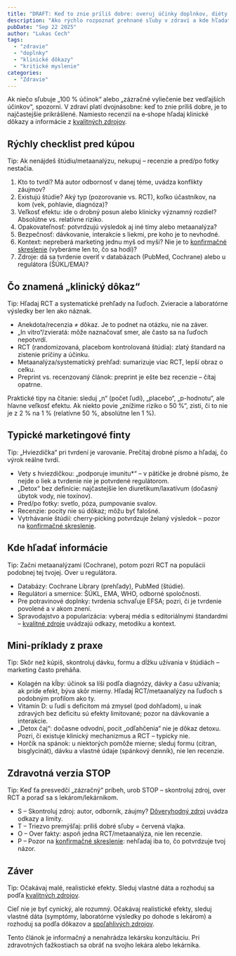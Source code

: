```yaml
---
title: "DRAFT: Keď to znie príliš dobre: overuj účinky doplnkov, diéty a liekov"
description: "Ako rýchlo rozpoznať prehnané sľuby v zdraví a kde hľadať klinické dôkazy namiesto recenzií. Praktické príklady (vitamín D, kolagén, detox čaj) a spoľahlivé postupy."
pubDate: "Sep 22 2025"
author: "Lukas Cech"
tags:
  - "zdravie"
  - "doplnky"
  - "klinické dôkazy"
  - "kritické myslenie"
categories:
  - "Zdravie"
---
```


Ak niečo sľubuje „100 % účinok“ alebo „zázračné vyliečenie bez vedľajších účinkov“, spozorni. V zdraví platí dvojnásobne: keď to znie príliš dobre, je to najčastejšie prikrášlené. Namiesto recenzií na e‑shope hľadaj klinické dôkazy a informácie z <a href="/blog/ako-odlisit-spolahlive-zdroje-informacii-od-nespolahlivych/">kvalitných zdrojov</a>.

## Rýchly checklist pred kúpou

<aside class="callout callout--tip">
Tip: Ak nenájdeš štúdiu/metaanalýzu, nekupuj – recenzie a pred/po fotky nestačia.
</aside>

1) Kto to tvrdí? Má autor odbornosť v danej téme, uvádza konflikty záujmov?  
2) Existujú štúdie? Aký typ (pozorovanie vs. RCT), koľko účastníkov, na kom (vek, pohlavie, diagnóza)?  
3) Veľkosť efektu: ide o drobný posun alebo klinicky významný rozdiel? Absolútne vs. relatívne riziko.  
4) Opakovateľnosť: potvrdzujú výsledok aj iné tímy alebo metaanalýza?  
5) Bezpečnosť: dávkovanie, interakcie s liekmi, pre koho je to nevhodné.  
6) Kontext: nepreberá marketing jednu myš od myši? Nie je to <a href="/blog/zakladne-typy-zaujatosti/#konfirmacne-skreslenie">konfirmačné skreslenie</a> (vyberáme len to, čo sa hodí)?  
7) Zdroje: dá sa tvrdenie overiť v databázach (PubMed, Cochrane) alebo u regulátora (ŠÚKL/EMA)?

## Čo znamená „klinický dôkaz“

<aside class="callout callout--tip">
Tip: Hľadaj RCT a systematické prehľady na ľuďoch. Zvieracie a laboratórne výsledky ber len ako náznak.
</aside>

- Anekdota/recenzia ≠ dôkaz. Je to podnet na otázku, nie na záver.  
- „In vitro“/zvieratá: môže naznačovať smer, ale často sa na ľuďoch nepotvrdí.  
- RCT (randomizovaná, placebom kontrolovaná štúdia): zlatý štandard na zistenie príčiny a účinku.  
- Metaanalýza/systematický prehľad: sumarizuje viac RCT, lepší obraz o celku.  
- Preprint vs. recenzovaný článok: preprint je ešte bez recenzie – čítaj opatrne.  

Praktické tipy na čítanie: sleduj „n“ (počet ľudí), „placebo“, „p-hodnotu“, ale hlavne veľkosť efektu. Ak niekto povie „znížime riziko o 50 %“, zisti, či to nie je z 2 % na 1 % (relatívne 50 %, absolútne len 1 %).

## Typické marketingové finty

<aside class="callout callout--tip">
Tip: „Hviezdička“ pri tvrdení je varovanie. Prečítaj drobné písmo a hľadaj, čo výrok reálne tvrdí.
</aside>

- Vety s hviezdičkou: „podporuje imunitu*“ – v pätičke je drobné písmo, že nejde o liek a tvrdenie nie je potvrdené regulátorom.
- „Detox“ bez definície: najčastejšie len diuretikum/laxatívum (dočasný úbytok vody, nie toxínov).  
- Pred/po fotky: svetlo, póza, pumpovanie svalov.  
- Recenzie: pocity nie sú dôkaz; môžu byť falošné.  
- Vytrhávanie štúdií: cherry‑picking potvrdzuje želaný výsledok – pozor na <a href="/blog/zakladne-typy-zaujatosti/#konfirmacne-skreslenie">konfirmačné skreslenie</a>.

## Kde hľadať informácie

<aside class="callout callout--tip">
Tip: Začni metaanalýzami (Cochrane), potom pozri RCT na populácii podobnej tej tvojej. Over u regulátora.
</aside>

- Databázy: Cochrane Library (prehľady), PubMed (štúdie).  
- Regulátori a smernice: ŠÚKL, EMA, WHO, odborné spoločnosti.  
- Pre potravinové doplnky: tvrdenia schvaľuje EFSA; pozri, či je tvrdenie povolené a v akom znení.  
- Spravodajstvo a popularizácia: vyberaj média s editoriálnymi štandardmi – <a href="/blog/ako-odlisit-spolahlive-zdroje-informacii-od-nespolahlivych/">kvalitné zdroje</a> uvádzajú odkazy, metodiku a kontext.

## Mini-príklady z praxe

<aside class="callout callout--tip">
Tip: Skôr než kúpiš, skontroluj dávku, formu a dĺžku užívania v štúdiách – marketing často preháňa.
</aside>

- Kolagén na kĺby: účinok sa líši podľa diagnózy, dávky a času užívania; ak príde efekt, býva skôr mierny. Hľadaj RCT/metaanalýzy na ľuďoch s podobným profilom ako ty.  
- Vitamín D: u ľudí s deficitom má zmysel (pod dohľadom), u inak zdravých bez deficitu sú efekty limitované; pozor na dávkovanie a interakcie.  
- „Detox čaj“: dočasne odvodní, pocit „odľahčenia“ nie je dôkaz detoxu. Pozri, či existuje klinický mechanizmus a RCT – typicky nie.  
- Horčík na spánok: u niektorých pomôže mierne; sleduj formu (citran, bisglycinát), dávku a vlastné údaje (spánkový denník), nie len recenzie.

## Zdravotná verzia STOP

<aside class="callout callout--tip">
Tip: Keď ťa presvedčí „zázračný“ príbeh, urob STOP – skontroluj zdroj, over RCT a poraď sa s lekárom/lekárnikom.
</aside>

- S – Skontroluj zdroj: autor, odborník, záujmy? <a href="/blog/ako-odlisit-spolahlive-zdroje-informacii-od-nespolahlivych/">Dôveryhodný zdroj</a> uvádza odkazy a limity.  
- T – Triezvo premýšľaj: príliš dobré sľuby = červená vlajka.  
- O – Over fakty: aspoň jedna RCT/metaanalýza, nie len recenzie.  
- P – Pozor na <a href="/blog/zakladne-typy-zaujatosti/#konfirmacne-skreslenie">konfirmačné skreslenie</a>: nehľadaj iba to, čo potvrdzuje tvoj názor.

## Záver

<aside class="callout callout--tip">
Tip: Očakávaj malé, realistické efekty. Sleduj vlastné dáta a rozhoduj sa podľa <a href="/blog/ako-odlisit-spolahlive-zdroje-informacii-od-nespolahlivych/">kvalitných zdrojov</a>.
</aside>

Cieľ nie je byť cynický, ale rozumný. Očakávaj realistické efekty, sleduj vlastné dáta (symptómy, laboratórne výsledky po dohode s lekárom) a rozhoduj sa podľa dôkazov a <a href="/blog/ako-odlisit-spolahlive-zdroje-informacii-od-nespolahlivych/">spoľahlivých zdrojov</a>.

<aside class="callout callout--warn">
Tento článok je informačný a nenahrádza lekársku konzultáciu. Pri zdravotných ťažkostiach sa obráť na svojho lekára alebo lekárnika.
</aside>
